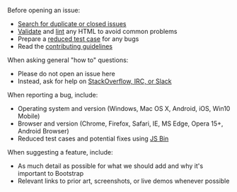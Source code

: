 Before opening an issue:

- [Search for duplicate or closed issues](https://github.com/entreprise7pro/bootstrap/issues?utf8=%E2%9C%93&q=is%3Aissue)
- [Validate](https://validator.w3.org/nu/) and [lint](https://github.com/entreprise7pro/bootlint#in-the-browser) any HTML to avoid common problems
- Prepare a [reduced test case](https://css-tricks.com/reduced-test-cases/) for any bugs
- Read the [contributing guidelines](https://github.com/entreprise7pro/bootstrap/blob/v3-dev/CONTRIBUTING.md)

When asking general "how to" questions:

- Please do not open an issue here
- Instead, ask for help on [StackOverflow, IRC, or Slack](https://github.com/entreprise7pro/bootstrap/blob/v3-dev/README.md#community)

When reporting a bug, include:

- Operating system and version (Windows, Mac OS X, Android, iOS, Win10 Mobile)
- Browser and version (Chrome, Firefox, Safari, IE, MS Edge, Opera 15+, Android Browser)
- Reduced test cases and potential fixes using [JS Bin](https://jsbin.com/)

When suggesting a feature, include:

- As much detail as possible for what we should add and why it's important to Bootstrap
- Relevant links to prior art, screenshots, or live demos whenever possible
